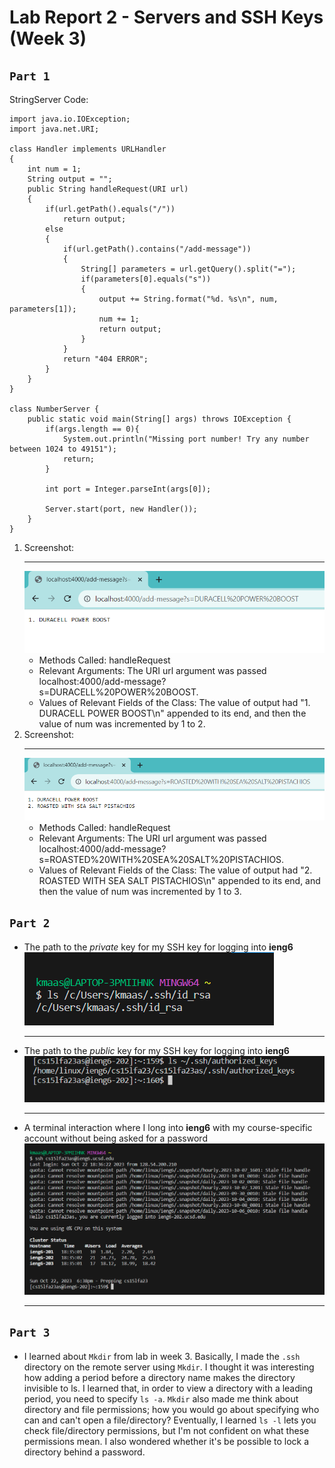 # Lab Report 2 - Servers and SSH Keys (Week 3)
## `Part 1`
StringServer Code:
```
import java.io.IOException;
import java.net.URI;

class Handler implements URLHandler
{
    int num = 1;
    String output = "";
    public String handleRequest(URI url)
    {
        if(url.getPath().equals("/"))
            return output;
        else 
        {
            if(url.getPath().contains("/add-message"))
            {
                String[] parameters = url.getQuery().split("=");
                if(parameters[0].equals("s"))
                {
                    output += String.format("%d. %s\n", num, parameters[1]);
                    num += 1;
                    return output;
                }
            }
            return "404 ERROR";
        }
    }
}

class NumberServer {
    public static void main(String[] args) throws IOException {
        if(args.length == 0){
            System.out.println("Missing port number! Try any number between 1024 to 49151");
            return;
        }

        int port = Integer.parseInt(args[0]);

        Server.start(port, new Handler());
    }
}
```
1. Screenshot:
   ***
   ![Image](CSE15L_Lab2_StringSearchSSH1.PNG)
   * Methods Called: handleRequest
   * Relevant Arguments: The URI url argument was passed localhost:4000/add-message?s=DURACELL%20POWER%20BOOST.
   * Values of Relevant Fields of the Class: The value of output had "1. DURACELL POWER BOOST\n" appended to its end, and then the value of num was incremented by 1 to 2.
3. Screenshot:
   ***
   ![Image](CSE15L_Lab2_StringSearchSSH2.PNG)
   * Methods Called: handleRequest
   * Relevant Arguments: The URI url argument was passed localhost:4000/add-message?s=ROASTED%20WITH%20SEA%20SALT%20PISTACHIOS.
   * Values of Relevant Fields of the Class: The value of output had "2. ROASTED WITH SEA SALT PISTACHIOS\n" appended to its end, and then the value of num was incremented by 1 to 3.  
## `Part 2`
* The path to the *private* key for my SSH key for logging into **ieng6**  
  ![Image](CSE15L_Lab2_Part21_kmaas.PNG)
  ***
* The path to the *public* key for my SSH key for logging into **ieng6**  
  ![Image](CSE15L_Lab2_Part23_kmaas.PNG)
  ***
* A terminal interaction where I long into **ieng6** with my course-specific account without being asked for a password  
  ![Image](CSE15L_Lab2_Part22_kmaas.PNG)
  ***
## `Part 3`
* I learned about `Mkdir` from lab in week 3. Basically, I made the `.ssh` directory on the remote server using `Mkdir`. I thought it was interesting how adding a period before a directory name makes the directory invisible to ls. I learned that, in order to view a directory with a leading period, you need to specify `ls -a`. `Mkdir` also made me think about directory and file permissions; how you would go about specifying who can and can't open a file/directory? Eventually, I learned `ls -l` lets you check file/directory permissions, but I'm not confident on what these permissions mean. I also wondered whether it's be possible to lock a directory behind a password.
